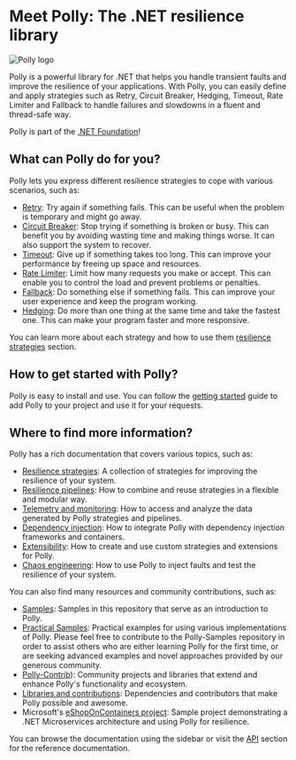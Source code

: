 # Meet Polly: The .NET resilience library

![Polly logo](https://raw.github.com/App-vNext/Polly/main/Polly-Logo.png)

Polly is a powerful library for .NET that helps you handle transient faults and improve the resilience of your applications. With Polly, you can easily define and apply strategies such as Retry, Circuit Breaker, Hedging, Timeout, Rate Limiter and Fallback to handle failures and slowdowns in a fluent and thread-safe way.

Polly is part of the [.NET Foundation](https://www.dotnetfoundation.org/about)!

## What can Polly do for you?

Polly lets you express different resilience strategies to cope with various scenarios, such as:

- [Retry](strategies/retry.md): Try again if something fails. This can be useful when the problem is temporary and might go away.
- [Circuit Breaker](strategies/circuit-breaker.md): Stop trying if something is broken or busy. This can benefit you by avoiding wasting time and making things worse. It can also support the system to recover.
- [Timeout](strategies/timeout.md): Give up if something takes too long. This can improve your performance by freeing up space and resources.
- [Rate Limiter](strategies/rate-limiter.md): Limit how many requests you make or accept. This can enable you to control the load and prevent problems or penalties.
- [Fallback](strategies/fallback.md): Do something else if something fails. This can improve your user experience and keep the program working.
- [Hedging](strategies/hedging.md): Do more than one thing at the same time and take the fastest one. This can make your program faster and more responsive.

You can learn more about each strategy and how to use them [resilience strategies](strategies/index.md) section.

## How to get started with Polly?

Polly is easy to install and use. You can follow the [getting started](getting-started.md) guide to add Polly to your project and use it for your requests.

## Where to find more information?

Polly has a rich documentation that covers various topics, such as:

- [Resilience strategies](strategies/index.md): A collection of strategies for improving the resilience of your system.
- [Resilience pipelines](pipelines/index.md): How to combine and reuse strategies in a flexible and modular way.
- [Telemetry and monitoring](advanced/telemetry.md): How to access and analyze the data generated by Polly strategies and pipelines.
- [Dependency injection](advanced/dependency-injection.md): How to integrate Polly with dependency injection frameworks and containers.
- [Extensibility](advanced/extensibility.md): How to create and use custom strategies and extensions for Polly.
- [Chaos engineering](advanced/simmy.md): How to use Polly to inject faults and test the resilience of your system.

You can also find many resources and community contributions, such as:

- [Samples](https://github.com/App-vNext/Polly/tree/main/samples): Samples in this repository that serve as an introduction to Polly.
- [Practical Samples](https://github.com/App-vNext/Polly-Samples): Practical examples for using various implementations of Polly. Please feel free to contribute to the Polly-Samples repository in order to assist others who are either learning Polly for the first time, or are seeking advanced examples and novel approaches provided by our generous community.
- [Polly-Contrib](community/polly-contrib.md)): Community projects and libraries that extend and enhance Polly's functionality and ecosystem.
- [Libraries and contributions](community/libraries-and-contributions.html): Dependencies and contributors that make Polly possible and awesome.
- Microsoft's [eShopOnContainers project](https://github.com/dotnet-architecture/eShopOnContainers): Sample project demonstrating a .NET Microservices architecture and using Polly for resilience.

You can browse the documentation using the sidebar or visit the [API](api/index.md) section for the reference documentation.

